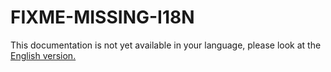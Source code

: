 # FIXME-MISSING-I18N

This documentation is not yet available in your language, please look at the [English version.](../../EN/upgrade/linshare-upgrade-from-v2.2-to-v2.3.md.md)
